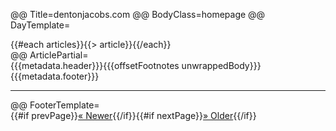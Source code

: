 @@ Title=dentonjacobs.com
@@ BodyClass=homepage
@@ DayTemplate=<div class="day"><div class="articles">{{#each articles}}{{> article}}{{/each}}</div></div>
@@ ArticlePartial=<div class="article primaryParagraph">{{{metadata.header}}}{{{offsetFootnotes unwrappedBody}}}{{{metadata.footer}}}<hr /></div>
@@ FooterTemplate=<div class="paginationFooter">{{#if prevPage}}<a href="/?p={{prevPage}}" class="previousPage">&laquo; Newer</a>{{/if}}{{#if nextPage}}<a href="/?p={{nextPage}}" class="nextPage">&raquo; Older</a>{{/if}}</div>
